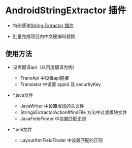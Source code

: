 # AndroidStringExtractor 插件

- 特别感谢[String Extractor 插件](https://github.com/a-voyager/StringExtractor)

-  批量完成项目内中文硬编码替换

## 使用方法

- 设置翻译api（以百度翻译为例）

    - TransApi 中设置api链接
    - Translator 中设置 appId 及 securityKey

- *.java文件

    - JavaWriter 中设置增加的头文件
    - StringsExtractorAction#findFile 方法中过滤模块文件
    - JavaFieldFinder 中设置匹配正则

- *.xml文件
    - LayoutXmlFieldFinder 中设置匹配的正则
